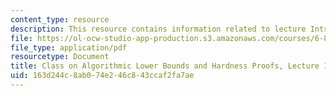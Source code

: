 ```yaml
---
content_type: resource
description: This resource contains information related to lecture Introduction.
file: https://ol-ocw-studio-app-production.s3.amazonaws.com/courses/6-890-algorithmic-lower-bounds-fun-with-hardness-proofs-fall-2014/163d244c8ab074e246c843ccaf2fa7ae_MIT6_890F14_L01.pdf
file_type: application/pdf
resourcetype: Document
title: Class on Algorithmic Lower Bounds and Hardness Proofs, Lecture 1 Notes
uid: 163d244c-8ab0-74e2-46c8-43ccaf2fa7ae
---
```

